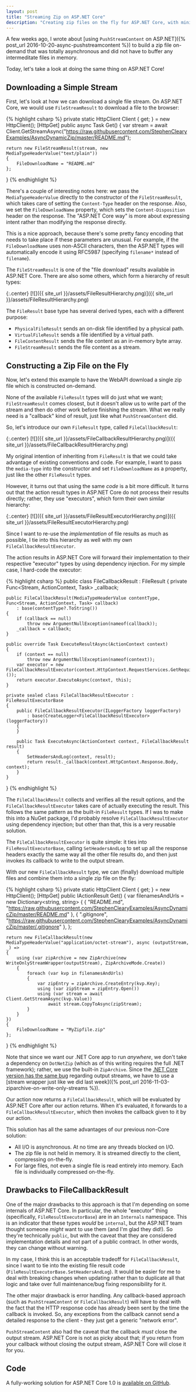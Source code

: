 ```yaml
---
layout: post
title: "Streaming Zip on ASP.NET Core"
description: "Creating zip files on the fly for ASP.NET Core, with minimal threading and memory overhead."
---
```


A few weeks ago, I wrote about [using `PushStreamContent` on ASP.NET]({% post_url 2016-10-20-async-pushstreamcontent %}) to build a zip file on-demand that was totally asynchronous and did not have to buffer any intermeditate files in memory.

Today, let's take a look at doing the same thing on ASP.NET Core!

## Downloading a Simple Stream

First, let's look at how we can download a single file stream. On ASP.NET Core, we would use `FileStreamResult` to download a file to the browser:

{% highlight csharp %}
private static HttpClient Client { get; } = new HttpClient();
[HttpGet]
public async Task<FileStreamResult> Get()
{
    var stream = await Client.GetStreamAsync("https://raw.githubusercontent.com/StephenClearyExamples/AsyncDynamicZip/master/README.md");

    return new FileStreamResult(stream, new MediaTypeHeaderValue("text/plain"))
    {
        FileDownloadName = "README.md"
    };
}
{% endhighlight %}

There's a couple of interesting notes here: we pass the `MediaTypeHeaderValue` directly to the constructor of the `FileStreamResult`, which takes care of setting the `Content-Type` header on the response. Also, we set the `FileDownloadName` property, which sets the `Content-Disposition` header on the response. The "ASP.NET Core way" is more about expressing intent rather than modifying the response directly.

This is a nice approach, because there's some pretty fancy encoding that needs to take place if these parameters are unusual. For example, if the `FileDownloadName` uses non-ASCII characters, then the ASP.NET types will automatically encode it using RFC5987 (specifying `filename*` instead of `filename`).

The `FileStreamResult` is one of the "file download" results available in ASP.NET Core. There are also some others, which form a hierarchy of result types:

{:.center}
[![]({{ site_url }}/assets/FileResultHierarchy.png)]({{ site_url }}/assets/FileResultHierarchy.png)

The `FileResult` base type has several derived types, each with a different purpose:

- `PhysicalFileResult` sends an on-disk file identified by a physical path.
- `VirtualFileResult` sends a file identified by a virtual path.
- `FileContentResult` sends the file content as an in-memory byte array.
- `FileStreamResult` sends the file content as a stream.

## Constructing a Zip File on the Fly

Now, let's extend this example to have the WebAPI download a single zip file which is constructed on-demand.

None of the available `FileResult` types will do just what we want; `FileStreamResult` comes closest, but it doesn't allow us to write part of the stream and then do other work before finishing the stream. What we really need is a "callback" kind of result, just like what `PushStreamContent` did.

So, let's introduce our own `FileResult` type, called `FileCallbackResult`:

{:.center}
[![]({{ site_url }}/assets/FileCallbackResultHierarchy.png)]({{ site_url }}/assets/FileCallbackResultHierarchy.png)

My original intention of inheriting from `FileResult` is that we could take advantage of existing conventions and code. For example, I want to pass the `media-type` into the constructor and set `FileDownloadName` as a property, just like the other `FileResult` types.

However, it turns out that using the same *code* is a bit more difficult. It turns out that the action result types in ASP.NET Core do not process their results directly; rather, they use "executors", which form their own similar hierarchy:

{:.center}
[![]({{ site_url }}/assets/FileResultExecutorHierarchy.png)]({{ site_url }}/assets/FileResultExecutorHierarchy.png)

Since I want to re-use the *implementation* of file results as much as possible, I tie into this hierarchy as well with my own `FileCallbackResultExecutor`.

The action results in ASP.NET Core will forward their implementation to their respective "executor" types by using dependency injection. For my simple case, I hard-code the executor:

{% highlight csharp %}
public class FileCallbackResult : FileResult
{
    private Func<Stream, ActionContext, Task> _callback;

    public FileCallbackResult(MediaTypeHeaderValue contentType, Func<Stream, ActionContext, Task> callback)
        : base(contentType?.ToString())
    {
        if (callback == null)
            throw new ArgumentNullException(nameof(callback));
        _callback = callback;
    }

    public override Task ExecuteResultAsync(ActionContext context)
    {
        if (context == null)
            throw new ArgumentNullException(nameof(context));
        var executor = new FileCallbackResultExecutor(context.HttpContext.RequestServices.GetRequiredService<ILoggerFactory>());
        return executor.ExecuteAsync(context, this);
    }

    private sealed class FileCallbackResultExecutor : FileResultExecutorBase
    {
        public FileCallbackResultExecutor(ILoggerFactory loggerFactory)
            : base(CreateLogger<FileCallbackResultExecutor>(loggerFactory))
        {
        }

        public Task ExecuteAsync(ActionContext context, FileCallbackResult result)
        {
            SetHeadersAndLog(context, result);
            return result._callback(context.HttpContext.Response.Body, context);
        }
    }
}
{% endhighlight %}

The `FileCallbackResult` collects and verifies all the result options, and the `FileCallbackResultExecutor` takes care of actually executing the result. This follows the same pattern as the built-in `FileResult` types. If I was to make this into a NuGet package, I'd probably resolve `FileCallbackResultExecutor` using dependency injection; but other than that, this is a very reusable solution.

The `FileCallbackResultExecutor` is quite simple: it ties into `FileResultExecutorBase`, calling `SetHeadersAndLog` to set up all the response headers exactly the same way all the other file results do, and then just invokes its callback to write to the output stream.

With our new `FileCallbackResult` type, we can (finally) download multiple files and combine them into a single zip file on the fly:

{% highlight csharp %}
private static HttpClient Client { get; } = new HttpClient();
[HttpGet]
public IActionResult Get()
{
    var filenamesAndUrls = new Dictionary<string, string>
    {
        { "README.md", "https://raw.githubusercontent.com/StephenClearyExamples/AsyncDynamicZip/master/README.md" },
        { ".gitignore", "https://raw.githubusercontent.com/StephenClearyExamples/AsyncDynamicZip/master/.gitignore" },
    };

    return new FileCallbackResult(new MediaTypeHeaderValue("application/octet-stream"), async (outputStream, _) =>
    {
        using (var zipArchive = new ZipArchive(new WriteOnlyStreamWrapper(outputStream), ZipArchiveMode.Create))
        {
            foreach (var kvp in filenamesAndUrls)
            {
                var zipEntry = zipArchive.CreateEntry(kvp.Key);
                using (var zipStream = zipEntry.Open())
                using (var stream = await Client.GetStreamAsync(kvp.Value))
                    await stream.CopyToAsync(zipStream);
            }
        }
    })
    {
        FileDownloadName = "MyZipfile.zip"
    };
}
{% endhighlight %}

Note that since we want our .NET Core app to run *anywhere*, we don't take a dependency on `DotNetZip` (which as of this writing requires the full .NET framework); rather, we use the built-in `ZipArchive`. Since the [.NET Core version has the same bug](https://github.com/dotnet/corefx/issues/11497) regarding output streams, we have to use a [stream wrapper just like we did last week]({% post_url 2016-11-03-ziparchive-on-write-only-streams %}).

Our action now returns a `FileCallbackResult`, which will be evaluated by ASP.NET Core after our action returns. When it's evaluated, it forwards to a `FileCallbackResultExecutor`, which then invokes the callback given to it by our action.

This solution has all the same advantages of our previous non-Core solution:

- All I/O is asynchronous. At no time are any threads blocked on I/O.
- The zip file is not held in memory. It is streamed directly to the client, compressing on-the-fly.
- For large files, not even a single file is read entirely into memory. Each file is individually compressed on-the-fly.

## Drawbacks to FileCallbackResult

One of the major drawbacks to this approach is that I'm depending on some internals of ASP.NET Core. In particular, the whole "executor" thing (specifically, `FileResultExecutorBase`) are in an `Internals` namespace. This is an indicator that these types *would* be `internal`, but the ASP.NET team thought someone *might* want to use them (and I'm glad they did!). So they're technically `public`, but with the caveat that they are considered implementation details and not part of a public contract. In other words, they can change without warning.

In my case, I think this is an acceptable tradeoff for `FileCallbackResult`, since I want to tie into the existing file result code (`FileResultExecutorBase.SetHeadersAndLog`). It would be easier for me to deal with breaking changes when updating rather than to duplicate all that logic and take over full maintenance/bug fixing responsibility for it.

The other major drawback is error handling. Any callback-based approach (such as `PushStreamContent` or `FileCallbackResult`) will have to deal with the fact that the HTTP response code has already been sent by the time the callback is invoked. So, any exceptions from the callback cannot send a detailed response to the client - they just get a generic "network error".

`PushStreamContent` also had the caveat that the callback *must* close the output stream. ASP.NET Core is not as picky about that; if you return from your callback without closing the output stream, ASP.NET Core will close it for you.

## Code

A fully-working solution for ASP.NET Core 1.0 is [available on GitHub](https://github.com/StephenClearyExamples/AsyncDynamicZip/tree/core-ziparchive).
